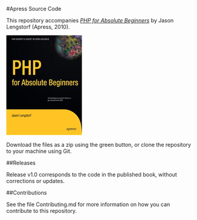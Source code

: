 #Apress Source Code

This repository accompanies [*PHP for Absolute Beginners*](http://www.apress.com/9781430224730) by Jason Lengstorf (Apress, 2010).

![Cover image](9781430224730.jpg)

Download the files as a zip using the green button, or clone the repository to your machine using Git.

##Releases

Release v1.0 corresponds to the code in the published book, without corrections or updates.

##Contributions

See the file Contributing.md for more information on how you can contribute to this repository.
